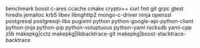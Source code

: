 benchmark
boost
c-ares
ccache
cmake
crypto++
curl
fmt
git
grpc
gtest
hiredis
jemalloc
krb5
libev
libnghttp2
mongo-c-driver
ninja
openssl
postgresql
postgresql-libs
pugixml
python
python-google-api-python-client
python-jinja
python-pip
python-voluptuous
python-yaml
rocksdb
yaml-cpp
zlib
makepkg|cctz
makepkg|libbacktrace-git
makepkg|boost-stacktrace-backtrace

